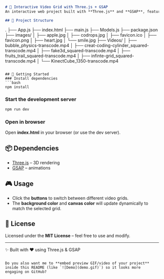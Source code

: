 

```markdown
# 🎥 Interactive Video Grid with Three.js + GSAP
An interactive web project built with **Three.js** and **GSAP**, featuring dynamic video grids, background transitions, and responsive animations.

## 📂 Project Structure
```

.
├── App.js
├── index.html
├── main.js
├── Models.js
├── package.json
├── images/
│   ├── apple.jpg
│   ├── codrops.jpg
│   ├── favicon.ico
│   ├── favicon.png
│   ├── heart.jpg
│   └── smile.jpg
├── Videos/
│   ├── bubble\_physics-transcode.mp4
│   ├── creat-coding-cylinder\_squared-transcode.mp4
│   ├── fake3d\_squared-transcode.mp4
│   ├── fruits\_trail\_squared-transcode.mp4
│   ├── infinte-grid\_squared-transcode.mp4
│   └── KinectCube\_1350-transcode.mp4

````

## 🚀 Getting Started
### Install dependencies
```bash
npm install
````

### Start the development server

```bash
npm run dev
```

### Open in browser

Open **index.html** in your browser (or use the dev server).

## 📦 Dependencies

* [Three.js](https://threejs.org/) – 3D rendering
* [GSAP](https://greensock.com/gsap/) – animations

## 🎮 Usage

* Click the **buttons** to switch between different video grids.
* The **background color** and **canvas color** will update dynamically to match the selected grid.

## 📜 License

Licensed under the **MIT License** – feel free to use and modify.

---

✨ Built with ❤️ using Three.js & GSAP

```

Do you also want me to **embed preview GIF/video of your project** inside this README (like `![Demo](demo.gif)`) so it looks more engaging on GitHub?
```
